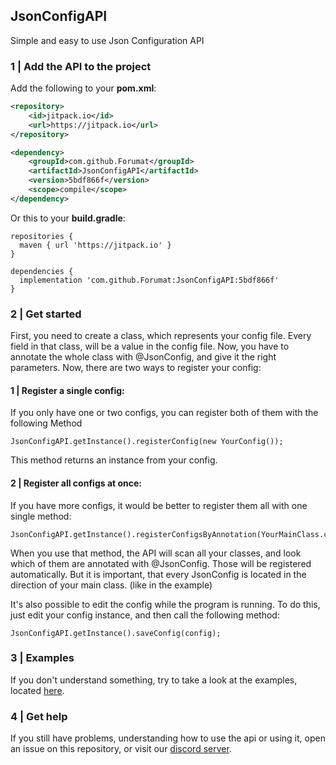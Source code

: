 ## JsonConfigAPI
Simple and easy to use Json Configuration API

### 1 | Add the API to the project
Add the following to your **pom.xml**:
```xml
<repository>
    <id>jitpack.io</id>
    <url>https://jitpack.io</url>
</repository>
```
```xml
<dependency>
    <groupId>com.github.Forumat</groupId>
    <artifactId>JsonConfigAPI</artifactId>
    <version>5bdf866f</version>
    <scope>compile</scope>
</dependency>
```

Or this to your **build.gradle**:
```
repositories {
  maven { url 'https://jitpack.io' }
}
```
```
dependencies {
  implementation 'com.github.Forumat:JsonConfigAPI:5bdf866f'
}
```

### 2 | Get started
First, you need to create a class, which represents your config file.
Every field in that class, will be a value in the config file.
Now, you have to annotate the whole class with @JsonConfig, and give it the right parameters.
Now, there are two ways to register your config:
#### 1 | Register a single config:
If you only have one or two configs, you can register both of them with the following Method
```
JsonConfigAPI.getInstance().registerConfig(new YourConfig());
```
This method returns an instance from your config.

#### 2 | Register all configs at once:
If you have more configs, it would be better to register them all with one single method:
```
JsonConfigAPI.getInstance().registerConfigsByAnnotation(YourMainClass.class);
```
When you use that method, the API will scan all your classes, and look which of them are annotated with @JsonConfig. Those will be registered automatically.
But it is important, that every JsonConfig is located in the direction of your main class. (like in the example)

It's also possible to edit the config while the program is running. To do this, just edit your config instance, and then call the following method:
```
JsonConfigAPI.getInstance().saveConfig(config);
```

### 3 | Examples
If you don't understand something, try to take a look at the examples, located [here](https://github.com/Forumat/JsonConfigAPI/tree/main/src/main/java/eu/forumat/config/example).

### 4 | Get help
If you still have problems, understanding how to use the api or using it, open an issue on this repository, or visit our [discord server](http://discord.forumat.eu).
